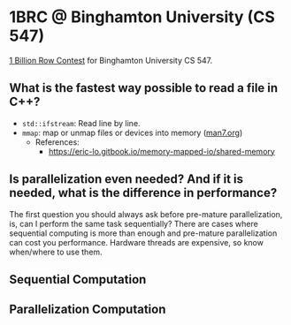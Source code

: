 # 1BRC @ Binghamton University (CS 547)
[1 Billion Row Contest](https://github.com/gunnarmorling/1brc)
for Binghamton University CS 547.

## What is the fastest way possible to read a file in C++?
* `std::ifstream`: Read line by line. 
* `mmap`: map or unmap files or devices into memory ([man7.org](https://man7.org/linux/man-pages/man2/mmap.2.html))
  * References:
    * https://eric-lo.gitbook.io/memory-mapped-io/shared-memory

## Is parallelization even needed? And if it is needed, what is the difference in performance? 
The first question you should always ask before pre-mature parallelization,
is, can I perform the same task sequentially? There are cases where 
sequential computing is more than enough and pre-mature parallelization can 
cost you performance. Hardware threads are expensive, so know when/where to 
use them. 

## Sequential Computation

## Parallelization Computation
